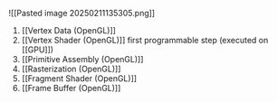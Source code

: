 
![[Pasted image 20250211135305.png]]
1) [[Vertex Data (OpenGL)]]
2) [[Vertex Shader (OpenGL)]] 
	first programmable step (executed on [[GPU]])
3) [[Primitive Assembly (OpenGL)]] 
4) [[Rasterization (OpenGL)]] 
5) [[Fragment Shader (OpenGL)]] 
6) [[Frame Buffer (OpenGL)]] 